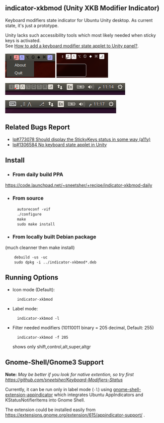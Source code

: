 ## indicator-xkbmod (Unity XKB Modifier Indicator)

Keyboard modifiers state indicator for Ubuntu Unity desktop. As current state, it's just a prototype.

Unity lacks such accessibility tools which most likely needed when sticky keys is activated.<br>
See [How to add a keyboard modifier state applet to Unity panel?](
https://askubuntu.com/questions/402315/how-to-add-a-keyboard-modifier-state-applet-to-unity-panel/).

![Demo: icon mode in Unity](/screenshots/demo_v0.3_icon_unity.png) ![Demo: icon mode under HUD in Unity](/screenshots/demo_v0.3_icon_unity_under-hud.png)

![Demo: icon mode in Unity (Old release)](/screenshots/demo_icon_unity.png)

![Demo: label mode in Unity](/screenshots/demo_label_unity.png)

## Related Bugs Report

- [lp#773078 Should display the StickyKeys status in some way (a11y)](
https://bugs.launchpad.net/unity/+bug/773078)
- [lp#1306584 No keyboard state applet in Unity](
https://bugs.launchpad.net/ubuntu/+bug/1306584)

## Install

- ### From daily build PPA

 https://code.launchpad.net/~sneetsher/+recipe/indicator-xkbmod-daily

- ### From source

        autoreconf -vif
        ./configure
        make
        sudo make install

- ### From locally built Debian package
 (much cleanner then make install)

        debuild -us -uc
        sudo dpkg -i ../indicator-xkbmod*.deb

## Running Options

- Icon mode (Default):

        indicator-xkbmod

- Label mode:

        indicator-xkbmod -l

- Filter needed modifiers (10110011 binary = 205 decimal, Default: 255)

        indicator-xkbmod -f 205

    shows only shift,control,alt,super,altgr

## Gnome-Shell/Gnome3 Support

**Note:** *May be better if you look for native extention, so try first https://github.com/sneetsher/Keyboard-Modifiers-Status*

Currently, it can be run only in label mode (`-l`) using [gnome-shell-extension-appindicator](https://github.com/rgcjonas/gnome-shell-extension-appindicator) which integrates Ubuntu AppIndicators and KStatusNotifierItems into Gnome Shell.

The extension could be installed easily from https://extensions.gnome.org/extension/615/appindicator-support/ .
